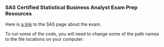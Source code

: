 ### SAS Certified Statistical Business Analyst Exam Prep Resources

Here is [a link](http://support.sas.com/certify/creds/bp.html) to the SAS page about the exam.

To run some of the code, you will need to change some of the path names to the file locations on your computer.
